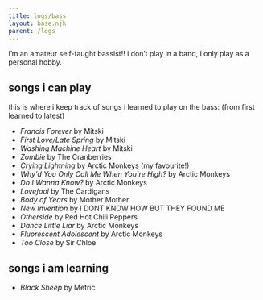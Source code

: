 ```yaml
---
title: logs/bass
layout: base.njk
parent: /logs
---
```


i’m an amateur self-taught bassist!! i don’t play in a band, i only play as a personal hobby.

## songs i can play

this is where i keep track of songs i learned to play on the bass: (from first learned to latest)

- *Francis Forever* by Mitski
- *First Love/Late Spring* by Mitski
- *Washing Machine Heart* by Mitski
- *Zombie* by The Cranberries
- *Crying Lightning* by Arctic Monkeys (my favourite!)
- *Why'd You Only Call Me When You're High?* by Arctic Monkeys
- *Do I Wanna Know?* by Arctic Monkeys
- *Lovefool* by The Cardigans
- *Body of Years* by Mother Mother
- *New Invention* by I DONT KNOW HOW BUT THEY FOUND ME
- *Otherside* by Red Hot Chili Peppers
- *Dance Little Liar* by Arctic Monkeys
- *Fluorescent Adolescent* by Arctic Monkeys
- *Too Close* by Sir Chloe

## songs i am learning

- *Black Sheep* by Metric